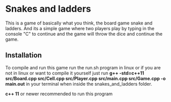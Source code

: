 # **Snakes and ladders**

This is a game of basically what you think, the board game snake and ladders.
And its a simple game where two players play by typing in the console "C" to continue and the game will throw the dice and continue the game.

## **Installation**

To compile and run this game run the run.sh program in linux or if you are not in linux or want to compile it yourself just run **g++ -std=c++11 src/Board.cpp src/Cell.cpp src/Player.cpp src/main.cpp src/Game.cpp -o main.out** in your terminal when inside the snakes_and_ladders folder.

**c++ 11** or newer recommended to run this program
